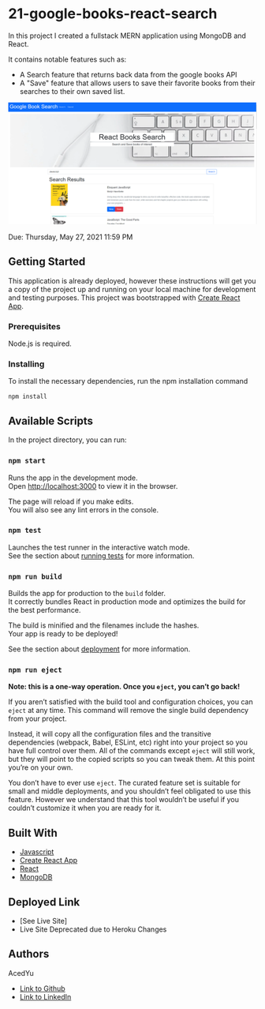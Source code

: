 # 21-google-books-react-search
In this project I created a fullstack MERN application using MongoDB and React.

It contains notable features such as:
- A Search feature that returns back data from the google books API
- A "Save" feature that allows users to save their favorite books from their searches to their own saved list.

![Image](demo.png)

Due: Thursday, May 27, 2021 11:59 PM

## Getting Started
This application is already deployed, however these instructions will get you a copy of the project up and running on your local machine for development and testing purposes. This project was bootstrapped with [Create React App](https://github.com/facebook/create-react-app).

### Prerequisites

Node.js is required.

### Installing
To install the necessary dependencies, run the npm installation command
```
npm install
```

## Available Scripts

In the project directory, you can run:

### `npm start`

Runs the app in the development mode.\
Open [http://localhost:3000](http://localhost:3000) to view it in the browser.

The page will reload if you make edits.\
You will also see any lint errors in the console.

### `npm test`

Launches the test runner in the interactive watch mode.\
See the section about [running tests](https://facebook.github.io/create-react-app/docs/running-tests) for more information.

### `npm run build`

Builds the app for production to the `build` folder.\
It correctly bundles React in production mode and optimizes the build for the best performance.

The build is minified and the filenames include the hashes.\
Your app is ready to be deployed!

See the section about [deployment](https://facebook.github.io/create-react-app/docs/deployment) for more information.

### `npm run eject`

**Note: this is a one-way operation. Once you `eject`, you can’t go back!**

If you aren’t satisfied with the build tool and configuration choices, you can `eject` at any time. This command will remove the single build dependency from your project.

Instead, it will copy all the configuration files and the transitive dependencies (webpack, Babel, ESLint, etc) right into your project so you have full control over them. All of the commands except `eject` will still work, but they will point to the copied scripts so you can tweak them. At this point you’re on your own.

You don’t have to ever use `eject`. The curated feature set is suitable for small and middle deployments, and you shouldn’t feel obligated to use this feature. However we understand that this tool wouldn’t be useful if you couldn’t customize it when you are ready for it.

## Built With

* [Javascript](https://developer.mozilla.org/en-US/docs/Web/JavaScript)
* [Create React App](https://github.com/facebook/create-react-app)
* [React](https://reactjs.org/docs/getting-started.html)
* [MongoDB](https://docs.mongodb.com/)

## Deployed Link

* [See Live Site]
* Live Site Deprecated due to Heroku Changes

## Authors
AcedYu
- [Link to Github](https://github.com/AcedYu)
- [Link to LinkedIn](https://www.linkedin.com/in/alex-yu-3712811b9/)
